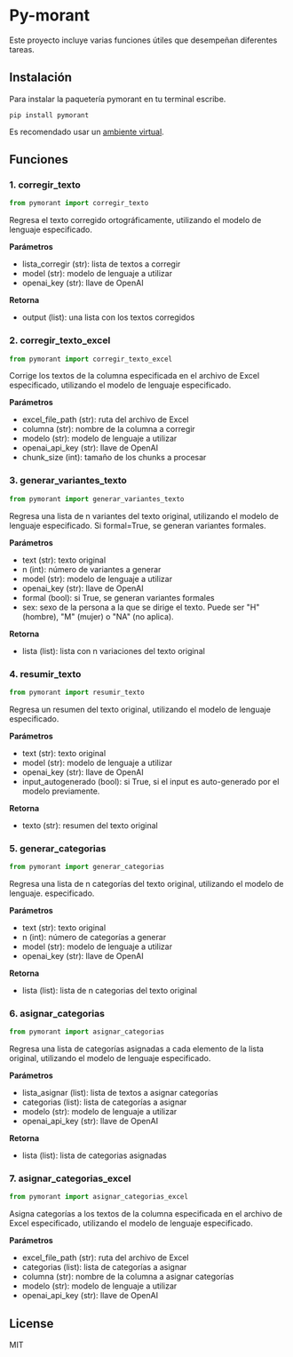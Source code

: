 # Py-morant

Este proyecto incluye varias funciones útiles que desempeñan diferentes tareas.

## Instalación

Para instalar la paquetería pymorant en tu terminal escribe. 
```
pip install pymorant
```
Es recomendado usar un [ambiente virtual](https://docs.python.org/3/library/venv.html).

## Funciones

### 1. corregir_texto
```py
from pymorant import corregir_texto
```

Regresa el texto corregido ortográficamente, utilizando el modelo de lenguaje especificado.

**Parámetros**
- lista_corregir (str): lista de textos a corregir
- model (str): modelo de lenguaje a utilizar
- openai_key (str): llave de OpenAI

**Retorna**
- output (list): una lista con los textos corregidos

### 2. corregir_texto_excel
```py
from pymorant import corregir_texto_excel
```

Corrige los textos de la columna especificada en el archivo de Excel especificado, utilizando el modelo de lenguaje especificado.

**Parámetros**
- excel_file_path (str): ruta del archivo de Excel
- columna (str): nombre de la columna a corregir
- modelo (str): modelo de lenguaje a utilizar
- openai_api_key (str): llave de OpenAI
- chunk_size (int): tamaño de los chunks a procesar

### 3. generar_variantes_texto
```py
from pymorant import generar_variantes_texto
```

Regresa una lista de n variantes del texto original, utilizando el modelo de lenguaje especificado. Si formal=True, se generan variantes formales.

**Parámetros**
- text (str): texto original
- n (int): número de variantes a generar
- model (str): modelo de lenguaje a utilizar
- openai_key (str): llave de OpenAI
- formal (bool): si True, se generan variantes formales
- sex: sexo de la persona a la que se dirige el texto. Puede ser "H" (hombre), "M" (mujer) o "NA" (no aplica).

**Retorna**
- lista (list): lista con n variaciones del texto original

### 4. resumir_texto
```py
from pymorant import resumir_texto
```

Regresa un resumen del texto original, utilizando el modelo de lenguaje especificado.

**Parámetros**
- text (str): texto original
- model (str): modelo de lenguaje a utilizar
- openai_key (str): llave de OpenAI
- input_autogenerado (bool): si True, si el input es auto-generado por el modelo previamente.

**Retorna**
- texto (str): resumen del texto original

### 5. generar_categorias
```py
from pymorant import generar_categorias
```

Regresa una lista de n categorías del texto original, utilizando el modelo de lenguaje. especificado.

**Parámetros**
- text (str): texto original
- n (int): número de categorías a generar
- model (str): modelo de lenguaje a utilizar
- openai_key (str): llave de OpenAI

**Retorna**
- lista (list): lista de n categorias del texto original

### 6. asignar_categorias
```py
from pymorant import asignar_categorias
```

Regresa una lista de categorías asignadas a cada elemento de la lista original, utilizando el modelo de lenguaje especificado.

**Parámetros**
- lista_asignar (list): lista de textos a asignar categorías
- categorias (list): lista de categorías a asignar
- modelo (str): modelo de lenguaje a utilizar
- openai_api_key (str): llave de OpenAI

**Retorna**
- lista (list): lista de categorias asignadas

### 7. asignar_categorias_excel
```py
from pymorant import asignar_categorias_excel
```

Asigna categorías a los textos de la columna especificada en el archivo de Excel especificado, utilizando el modelo de lenguaje especificado.

**Parámetros**
- excel_file_path (str): ruta del archivo de Excel
- categorias (list): lista de categorías a asignar
- columna (str): nombre de la columna a asignar categorías
- modelo (str): modelo de lenguaje a utilizar
- openai_api_key (str): llave de OpenAI

## License
MIT
